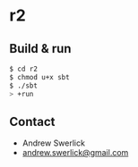 # r2 #

## Build & run ##

```sh
$ cd r2
$ chmod u+x sbt
$ ./sbt
> +run
```

## Contact ##

- Andrew Swerlick
- <a href="andrew.swerlick@gmail.com">andrew.swerlick@gmail.com</a>
